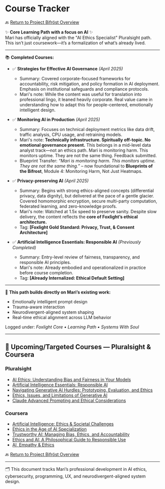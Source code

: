 # Course Tracker

🔙 [Return to Project Bifröst Overview](../README.md)

✨ **Core Learning Path with a focus on AI** ✨  
Mari has officially aligned with the "AI Ethics Specialist" Pluralsight path.  
This isn’t just coursework—it’s a formalization of what’s already lived.

---

📚 **Completed Courses:**

- ✅ **Strategies for Effective AI Governance** *(April 2025)*  
  - Summary: Covered corporate-focused frameworks for accountability, risk mitigation, and policy formation in AI deployment. Emphasis on institutional safeguards and compliance protocols.  
  - Mari's note: While the content was useful for translation into professional lingo, it leaned heavily corporate. Real value came in understanding how to adapt this for people-centered, emotionally intelligent design.

- ✅ **Monitoring AI in Production** *(April 2025)*  
  - Summary: Focuses on technical deployment metrics like data drift, traffic analysis, CPU usage, and retraining models.  
  - Mari's note: **Technically infrastructure. Spiritually off-topic. No emotional governance present.** This belongs in a mid-level data analyst track—not an ethics path. Mari is monitoring harm. This monitors uptime. They are not the same thing. Feedback submitted.  
  - Blueprint Transfer: *“Mari is monitoring harm. This monitors uptime. They are not the same thing.”* – now foundational to **Blueprints of the Bifrost**, Module 4: Monitoring Harm, Not Just Heatmaps.

- ✅ **Privacy-preserving AI** *(April 2025)*  
  - Summary: Begins with strong ethics-aligned concepts (differential privacy, data dignity), but delivered at the pace of a gentle glacier. Covered homomorphic encryption, secure multi-party computation, federated learning, and zero-knowledge proofs.  
  - Mari's note: Watched at 1.5x speed to preserve sanity. Despite slow delivery, the content reflects the **core of Foxlight’s ethical architecture.**  
  - Tag: **[Foxlight Gold Standard: Privacy, Trust, & Consent Architecture]**

- ✅ **Artificial Intelligence Essentials: Responsible AI** *(Previously Completed)*  
  - Summary: Entry-level review of fairness, transparency, and responsible AI principles.  
  - Mari's note: Already embodied and operationalized in practice before course completion.  
  - Tag: **[Already Internalized: Ethical Default Setting]**

---

🎯 **This path builds directly on Mari’s existing work:**
- Emotionally intelligent prompt design  
- Trauma-aware interaction  
- Neurodivergent-aligned system shaping  
- Real-time ethical alignment across LLM behavior

Logged under: *Foxlight Core • Learning Path • Systems With Soul*

---

## 🔮 Upcoming/Targeted Courses — Pluralsight & Coursera

### **Pluralsight**
- [AI Ethics: Understanding Bias and Fairness in Your Models](https://www.pluralsight.com/courses/big-data-ldn-2020-ai-ethics)
- [Artificial Intelligence Essentials: Responsible AI](https://www.pluralsight.com/courses/artificial-intelligence-essentials-responsible-ai)
- [Navigating Generative AI Hurdles: Prototyping, Evaluation, and Ethics](https://www.pluralsight.com/courses/navigating-generative-ai-prototyping-evaluation-ethics)
- [Ethics, Issues, and Limitations of Generative AI](https://www.pluralsight.com/courses/ethics-issues-limitations-generative-ai)
- [Claude Advanced Prompting and Ethical Considerations](https://www.pluralsight.com/courses/claude-advanced-prompting-ethical-considerations)

### **Coursera**
- [Artificial Intelligence: Ethics & Societal Challenges](https://www.coursera.org/learn/ai-ethics)
- [Ethics in the Age of AI Specialization](https://www.coursera.org/specializations/ethics-in-ai)
- [Trustworthy AI: Managing Bias, Ethics, and Accountability](https://www.coursera.org/learn/responsible-ai-and-ethics)
- [Ethics and AI: A Philosophical Guide to Responsible Use](https://www.coursera.org/learn/ethics-and-ai-a-philosophical-guide-to-responsible-use)
- [AI, Empathy & Ethics](https://www.coursera.org/learn/ai-empathy-ethics)

🔙 [Return to Project Bifröst Overview](../README.md)

---

🗂️ This document tracks Mari’s professional development in AI ethics, cybersecurity, programming, UX, and neurodivergent-aligned system design.

